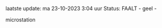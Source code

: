 laatste update: 
ma 23-10-2023  3:04   uur 
Status: FAALT - geel - 
<div class="service Y">microstation</div>